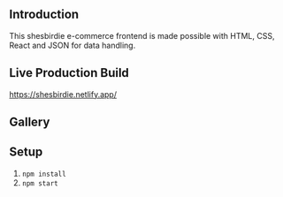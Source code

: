 ## Introduction
This shesbirdie e-commerce frontend is made possible with HTML, CSS, React and JSON for data handling.

## Live Production Build
https://shesbirdie.netlify.app/

## Gallery

## Setup
1. `npm install`
2.  `npm start`
